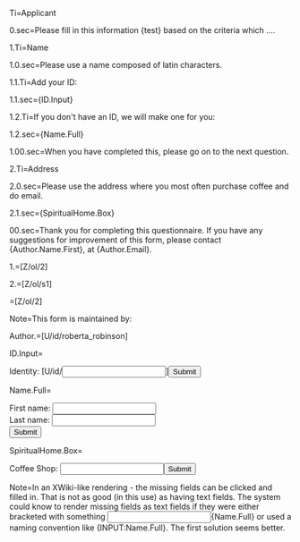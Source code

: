 Ti=Applicant

0.sec=Please fill in this information {test} based on the criteria which ....

1.Ti=Name

1.0.sec=Please use a name composed of latin characters. 

1.1.Ti=Add your ID:

1.1.sec={ID.Input}

1.2.Ti=If you don't have an ID, we will make one for you:

1.2.sec={Name.Full}

1.00.sec=When you have completed this, please go on to the next question.


2.Ti=Address

2.0.sec=Please use the address where you most often purchase coffee and do email.

2.1.sec={SpiritualHome.Box}

00.sec=Thank you for completing this questionnaire.  If you have any suggestions for improvement of this form, please contact {Author.Name.First}, at {Author.Email}.

1.=[Z/ol/2]

2.=[Z/ol/s1]

=[Z/ol/2]

Note=This form is maintained by:

Author.=[U/id/roberta_robinson]

ID.Input=<form action="demo_form.asp">Identity: [U/id/<input type="text" name="ID.URL">]<input type="submit" value="Submit"></form>

Name.Full=<form action="demo_form.asp">First name: <input type="text" name="Name.First"><br>Last name: <input type="text" name="Name.Last"><br><input type="submit" value="Submit"></form>

SpiritualHome.Box=<form action="demo_form.asp">Coffee Shop: <input type="text" name="SpiritualHome"><input type="submit" value="Submit"></form>

Note=In an XWiki-like rendering - the missing fields can be clicked and filled in.  That is not as good (in this use) as having text fields.  The system could know to render missing fields as text fields if they were either bracketed with something <input>{Name.Full}</input> or used a naming convention like {INPUT:Name.Full}.  The first solution seems better.
